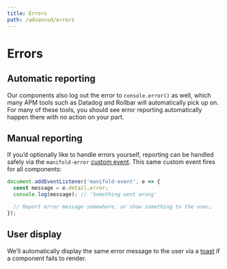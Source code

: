 ```yaml
---
title: Errors
path: /advanced/errors
---
```


# Errors

## Automatic reporting

Our components also log out the error to `console.error()` as well, which
many APM tools such as Datadog and Rollbar will automatically pick up on. For
many of these tools, you should see error reporting automatically happen
there with no action on your part.

## Manual reporting

If you’d optionally like to handle errors yourself, reporting can be handled
safely via the `manifold-error` [custom event][custom-event]. This same
custom event fires for all components:

```js
document.addEventListener('manifold-event', e => {
  const message = e.detail.error;
  console.log(message); // 'Something went wrong'

  // Report error message somewhere, or show something to the user…
});
```

## User display

We’ll automatically display the same error message to the user via a
[toast][toast] if a component fails to render.

[custom-event]: https://developer.mozilla.org/en-US/docs/Web/Guide/Events/Creating_and_triggering_events
[toast]: /components/toast
